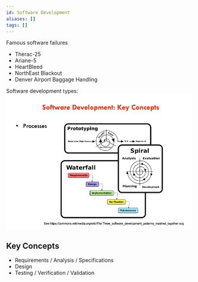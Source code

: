 ```yaml
---
id: Software Development
aliases: []
tags: []
---
```


Famous software failures
- Therac-25
- Ariane-5
- HeartBleed
- NorthEast Blackout
- Denver Airport Baggage Handling

Software development types:
![Software development types](./images/SoftwareDevCycle.png)

## Key Concepts
- Requirements / Analysis / Specifications
- Design
- Testing / Verification / Validation
